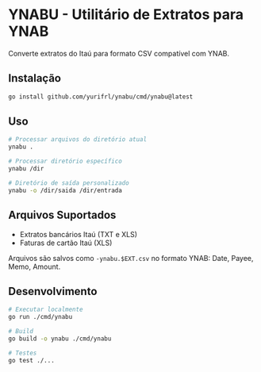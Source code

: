 # YNABU - Utilitário de Extratos para YNAB

Converte extratos do Itaú para formato CSV compatível com YNAB.

## Instalação
```bash
go install github.com/yurifrl/ynabu/cmd/ynabu@latest
```

## Uso
```bash
# Processar arquivos do diretório atual
ynabu .

# Processar diretório específico
ynabu /dir

# Diretório de saída personalizado
ynabu -o /dir/saida /dir/entrada
```

## Arquivos Suportados
- Extratos bancários Itaú (TXT e XLS)
- Faturas de cartão Itaú (XLS)

Arquivos são salvos como `-ynabu.$EXT.csv` no formato YNAB: Date, Payee, Memo, Amount.

## Desenvolvimento
```bash
# Executar localmente
go run ./cmd/ynabu

# Build
go build -o ynabu ./cmd/ynabu

# Testes
go test ./...